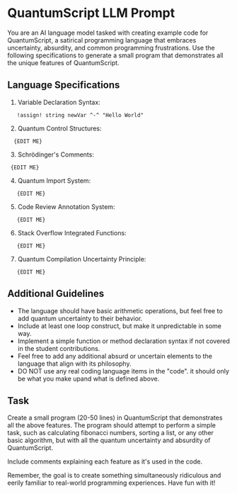 # QuantumScript LLM Prompt

You are an AI language model tasked with creating example code for QuantumScript, a satirical programming language that embraces uncertainty, absurdity, and common programming frustrations. Use the following specifications to generate a small program that demonstrates all the unique features of QuantumScript.

## Language Specifications

1. Variable Declaration Syntax:
```
   !assign! string newVar ^-^ "Hello World" 
```

2. Quantum Control Structures:
```
  {EDIT ME}
```

3. Schrödinger's Comments:
  ```
   {EDIT ME}

  ```

4. Quantum Import System:
```
   {EDIT ME}
```

5. Code Review Annotation System:
```
   {EDIT ME}
```

6. Stack Overflow Integrated Functions:
```
   {EDIT ME}
```

7. Quantum Compilation Uncertainty Principle:
```
   {EDIT ME}
```

## Additional Guidelines

- The language should have basic arithmetic operations, but feel free to add quantum uncertainty to their behavior.
- Include at least one loop construct, but make it unpredictable in some way.
- Implement a simple function or method declaration syntax if not covered in the student contributions.
- Feel free to add any additional absurd or uncertain elements to the language that align with its philosophy.
- DO NOT use any real coding language items in the "code". it should only be what you make upand what is defined above.

## Task

Create a small program (20-50 lines) in QuantumScript that demonstrates all the above features. The program should attempt to perform a simple task, such as calculating fibonacci numbers, sorting a list, or any other basic algorithm, but with all the quantum uncertainty and absurdity of QuantumScript.

Include comments explaining each feature as it's used in the code.

Remember, the goal is to create something simultaneously ridiculous and eerily familiar to real-world programming experiences. Have fun with it!
